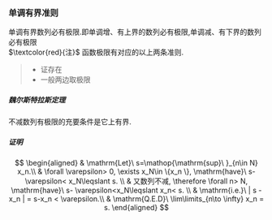 ### 单调有界准则   
单调有界数列必有极限.即单调增、有上界的数列必有极限,单调减、有下界的数列必有极限<BR>
$\textcolor{red}{注}$ 函数极限有对应的以上两条准则.
> - 证存在
> - 一般两边取极限

##### 魏尔斯特拉斯定理 #####
不减数列有极限的充要条件是它上有界.

##### 证明 #####
$$
\begin{aligned}
	& \mathrm{Let}\ s=\mathop{\mathrm{sup}\ }_{n\in N} x_n.\\
	& \forall \varepsilon> 0, \exists x_N\in \{x_n \}, \mathrm{have}\ s- \varepsilon< x_N\leqslant s. \\
	& 又数列不减, \therefore \forall n> N, \mathrm{have}\ s- \varepsilon<x_N\leqslant x_n< s. \\
	& \mathrm{i.e.}\ | s - x_n  | = s-x_n < \varepsilon.\\
	& \mathrm{Q.E.D}\ \lim\limits_{n\to \infty} x_n = s.
\end{aligned}
$$
